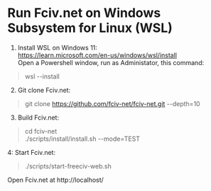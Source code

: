 Run Fciv.net on Windows Subsystem for Linux (WSL) 
=================================================

1. Install WSL on Windows 11:  
https://learn.microsoft.com/en-us/windows/wsl/install  
Open a Powershell window, run as Administator, this command:
>  wsl --install

2. Git clone Fciv.net:
> git clone https://github.com/fciv-net/fciv-net.git --depth=10

3. Build Fciv.net:
> cd fciv-net  
> ./scripts/install/install.sh --mode=TEST  

4: Start Fciv.net:
> ./scripts/start-freeciv-web.sh

Open Fciv.net at http://localhost/
